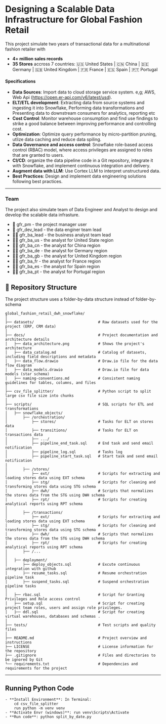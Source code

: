 # Designing a Scalable Data Infrastructure for Global Fashion Retail
This project simulate two years of transactional data for a multinational fashion retailer with 
- **4+ million sales records**
- **35 Stores** accross 7 countries: 
🇺🇸 United States | 🇨🇳 China | 🇩🇪 Germany | 🇬🇧 United Kingdom | 🇫🇷 France | 🇪🇸 Spain | 🇵🇹 Portugal 

#### Specifications
- **Data Sources**: Import data to cloud storage service system. e,g; AWS, Web Api (https://open.er-api.com/v6/latest/usd).
- **ELT/ETL development**: Extracting data from source systems and ingesting it into Snowflake, Performing data transformations and Presenting data to downstream consumers for analytics, reporting etc
- **Cost Control**: Monitor warehouse consumption and find use findings to strike a good balance between improving performance and controlling cost.
- **Optimization**: Optimize query performance by micro-partition pruning, utlize data caching and reduce data spiling.
- **Data Governance and access control**: Snowflake role-based access control (RBAC) model, where access privileges are assigned to roles that are granted to users.
- **CI/CD**: organize the data pipeline code in a Git repository, integrate it with Snowflake, and implement continuous integration and delivery.
- **Augment data with LLM**: Use Cortex LLM to interpret unstructured data.
- **Best Practices**: Design and implement data engineering solutions following best practices.

---
### Team
The project also simulate team of Data Engineer and Analyst to design and develop the scalable
data infrasture.

* 🤵 gfr_pm - the project manager user
* 🧔 gfr_dev_lead - the data enginer team lead
* 👩‍🦱 gfr_ba_lead - the business analyst team lead
* 👱‍♀️ gfr_ba_us - the analyst for United State region
* 👨‍🦱 gfr_ba_cn - the analyst for China region
* 👱‍♂️ gfr_ba_de - the analyst for Germany region
* 👨‍🦲 gfr_ba_gb - the analyst for United Kingdom region
* 👨‍🦱 gfr_ba_fr - the analyst for France region
* 👩‍🦱 gfr_ba_es - the analyst for Spain region
* 👨‍🦱 gfr_ba_pt - the analyst for Portugal region






## 📂 Repository Structure
The project structure uses a folder-by-data structure instead of folder-by-schema
```
global_fashion_retail_dwh_snowflake/
│
├── datasets/                             # Raw datasets used for the project (ERP, CRM data)
│
├── docs/                                 # Project documentation and architecture details
│   ├── data_architecture.png             # Shows the project's architecture
│   ├── data_catalog.md                   # Catalog of datasets, including field descriptions and metadata
│   ├── data_flow.drawio                  # Draw.io file for the data flow diagram
│   ├── data_models.drawio                # Draw.io file for data models (star schema)
│   ├── naming-conventions.md             # Consistent naming guidelines for tables, columns, and files
│
├── csv_file_splitter/                    # Python script to split large csv file size into chunks
│
├── scripts/                              # SQL scripts for ETL and transformations
│   ├── snowflake_objects/
│       ├── /orchestration/
│           ├── stores/                   # Tasks for ELT on stores data 
│           ├── transitions/              # Tasks for ELT on transactions data 
│           ├── .../              
│           ├── pipeline_end_task.sql     # End task and send email notification   
│           ├── pipeline_log.sql          # Tasks log
│           ├── pipeline_start_task.sql   # Start task and send email notification
|
│       ├── /stores/
│           ├── ext/                      # Scripts for extracting and loading stores data using EXT schema
│           ├── stg/                      # Scripts for cleaning and transforming stores data using STG schema
│           ├── dwh/                      # Scripts that normalizes the stores data from the STG using DWH schema   
│           ├── rpt/                      # Scripts for creating analytical reports using RPT schema
│  
│       ├── /transactions/
│           ├── ext/                      # Scripts for extracting and loading stores data using EXT schema
│           ├── stg/                      # Scripts for cleaning and transforming stores data using STG schema
│           ├── dwh/                      # Scripts that normalizes the stores data from the STG using DWH schema   
│           ├── rpt/                      # Scripts for creating analytical reports using RPT schema
│       ├── /...
│
│   ├── deployment/
│       ├── deploy_objects.sql            # Excute continuous integration with github
│       ├── resume_tasks.sql              # Resume orchestration pipeline task
│       ├── suspend_tasks.sql             # Suspend orchestration pipeline tasks
│
│   ├── rbac.sql                          # Script for Granting Privileges and Role access control
│   ├── setup.sql                         # Script for creating project team roles, users and assign role privileges.
│   ├── ddl.sql                           # Script for creating virtual warehouses, databases and schemas . 
│
├── tests/                                # Test scripts and quality files
│
├── README.md                             # Project overview and instructions
├── LICENSE                               # License information for the repository
├── .gitignore                            # Files and directories to be ignored by Git
└── requirements.txt                      # Dependencies and requirements for the project
```
---
## Running Python Code
```
- **Install Environment**: In Terminal:
    cd csv_file_splitter
    run python -m venv venv
- **Activate Envr (windows)**: run venv\Scripts\Activate 
- **Run code**: python split_by_date.py
```
